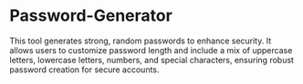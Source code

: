 # Password-Generator
This tool generates strong, random passwords to enhance security. It allows users to customize password length and include a mix of uppercase letters, lowercase letters, numbers, and special characters, ensuring robust password creation for secure accounts.
